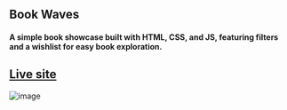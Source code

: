 ## Book Waves

#### A simple book showcase built with HTML, CSS, and JS, featuring filters and a wishlist for easy book exploration.

## [Live site](https://book-waves.vercel.app/)

![image](https://github.com/user-attachments/assets/1cdb02b8-da71-49c9-9159-f97c6a451aad)

